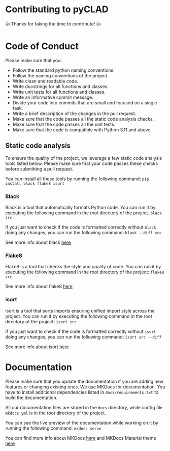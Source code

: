 # Contributing to pyCLAD

:+1: Thanks for taking the time to contribute! :+1:

# Code of Conduct

Please make sure that you:
- Follow the standard python naming conventions.
- Follow the naming conventions of the project.
- Write clean and readable code.
- Write docstrings for all functions and classes.
- Write unit tests for all functions and classes.
- Write an informative commit message.
- Divide your code into commits that are small and focused on a single task.
- Write a brief description of the changes in the pull request.
- Make sure that the code passes all the static code analysis checks.
- Make sure that the code passes all the unit tests.
- Make sure that the code is compatible with Python 3.11 and above.

## Static code analysis
To ensure the quality of the project, we leverage a few static code analysis tools listed below. 
Please make sure that your code passes these checks before submitting a pull request.

You can install all these tools by running the following command:
```pip install black flake8 isort```

### Black
Black is a tool that automatically formats Python code. You can run it by executing the following command in the root directory of the project.
```black src```

If you just want to check if the code is formatted correctly without `black` doing any changes, you can run the following command:
```black --diff src```

See more info about black [here](https://black.readthedocs.io/en/stable/)

### Flake8
Flake8 is a tool that checks the style and quality of code. 
You can run it by executing the following command in the root directory of the project:
```flake8 src```

See more info about flake8 [here](https://flake8.pycqa.org/en/latest/)

### isort
isort is a tool that sorts imports ensuring unified import style across the project.
You can run it by executing the following command in the root directory of the project:
```isort src```

If you just want to check if the code is formatted correctly without `isort` doing any changes, you can run the following command:
```isort src --diff```

See more info about isort [here](https://pycqa.github.io/isort/)


# Documentation
Please make sure that you update the documentation if you are adding new features or changing existing ones.
We use MKDocs for documentation. 
You have to install additional dependencies listed in `docs/requirements.txt` to build the documentation.

All our documentation files are stored in the `docs` directory, while config file `mkdocs.yml` is in the root directory of the project.

You can see the live preview of the documentation while working on it by running the following command:
```mkdocs serve```

You can find more info about MKDocs [here](https://www.mkdocs.org/) and MKDocs Material theme [here](https://squidfunk.github.io/mkdocs-material/)